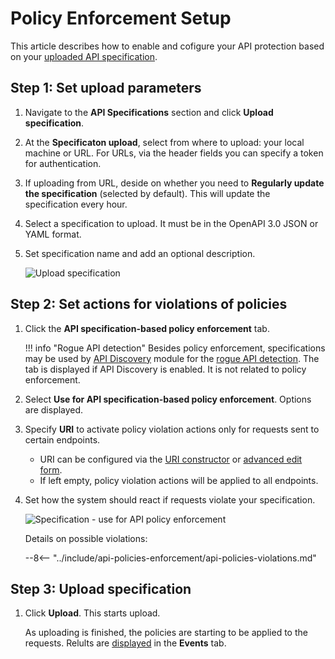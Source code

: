 # Policy Enforcement Setup

This article describes how to enable and cofigure your API protection based on your [uploaded API specification](overview.md).

## Step 1: Set upload parameters

1. Navigate to the **API Specifications** section and click **Upload specification**.
1. At the **Specificaton upload**, select from where to upload: your local machine or URL. For URLs, via the header fields you can specify a token for authentication.
1. If uploading from URL, deside on whether you need to **Regularly update the specification** (selected by default). This will update the specification every hour.
1. Select a specification to upload. It must be in the OpenAPI 3.0 JSON or YAML format.
1. Set specification name and add an optional description.

    ![Upload specification](../images/api-policies-enforcement/specificaton-upload.png)

## Step 2: Set actions for violations of policies

1. Click the **API specification-based policy enforcement** tab.

    !!! info "Rogue API detection"
        Besides policy enforcement, specifications may be used by [API Discovery](../about-wallarm/api-discovery.md) module for the [rogue API detection](../about-wallarm/api-discovery.md#shadow-orphan-and-zombie-apis). The tab is displayed if API Discovery is enabled. It is not related to policy enforcement.

1. Select **Use for API specification-based policy enforcement**. Options are displayed.
1. Specify **URI** to activate policy violation actions only for requests sent to certain endpoints.

    * URI can be configured via the [URI constructor](../user-guides/rules/add-rule.md#uri-constructor) or [advanced edit form](../user-guides/rules/add-rule.md#advanced-edit-form).
    * If left empty, policy violation actions will be applied to all endpoints.

1. Set how the system should react if requests violate your specification.

    ![Specification - use for API policy enforcement](../images/api-policies-enforcement/specification-use-for-api-policies-enforcement.png)

    Details on possible violations:

    --8<-- "../include/api-policies-enforcement/api-policies-violations.md"

## Step 3: Upload specification

1. Click **Upload**. This starts upload.

    As uploading is finished, the policies are starting to be applied to the requests. Relults are [displayed](viewing-events.md) in the **Events** tab.
